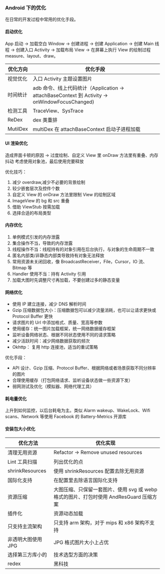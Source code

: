 ### Android 下的优化

在日常的开发过程中常用的优化手段。

#### 启动优化

App 启动 -> 加载空白 Window -> 创建进程 -> 创建 Application -> 创建 Main 线程 -> 创建入口 Activity -> 加载布局 View -> 在屏幕上执行 View 的绘制过程 measure、layout、draw。

| 优化方向 | 优化手段                                                                                      |
| -------- | --------------------------------------------------------------------------------------------- |
| 视觉优化 | 入口 Activity 主题设置图片                                                                    |
| 时间统计 | adb 命令、线上代码统计（Application -> attachBaseContext 到 Activity -> onWindowFocusChanged) |
| 检测工具 | TraceView、SysTrace                                                                           |
| ReDex    | dex 类重排                                                                                    |
| MutilDex | multiDex 在 attachBaseContext 启动子进程加载                                                  |

#### UI 渲染优化

造成界面卡顿的原因 -> 过度绘制、自定义 View 里 onDraw 方法里有重叠、内存抖动
考虑使用对象池，最后使用完要释放

优化技巧：

1. 减少 overdraw,减少不必要的背景绘制
2. 较少嵌套层次及控件个数
3. 自定义 View 的 onDraw 方法里限制 View 的绘制区域
4. ImageView 的 bg 和 src 重叠
5. 借助 ViewStub 按需加载
6. 选择合适的布局类型

#### 内存优化

1. 单例模式引发的内存泄露
2. 集合操作不当，导致的内存泄露
3. 线程操作不当：线程持有的对象引用在后台执行，与对象的生命周期不一致
4. 匿名内部类/非静态内部类导致持有对象无法释放
5. 常用资源未关闭回收，像 BroadcastReceiver，File，Cursor，IO 流、Bitmap 等
6. Handler 使用不当：持有 Activity 引用
7. 加载大图时先调整尺寸再加载，不要创建过多的静态变量

#### 网络优化

-   使用 IP 建立连接，减少 DNS 解析时间
-   Gzip 压缩数据包大小：压缩数据包可以减少流量消耗，也可以让请求更快或 Protocol Buffer 更快
-   请求图片的 Url 中添加格式、质量、宽高等参数
-   使用缓存：统一图片加载框架，统一网络数据缓存框架
-   监听设备网络状态、根据不同状态使用不同的请求策略
-   减少活跃时间：减少网络数据获取的频次
-   Okhttp： 复用 http 连接池，适当的重试策略

优化手段：

-   API 设计、Gzip 压缩、Protocol Buffer、根据网络或者场景获取不同分辨率的图片
-   合理使用缓存（打包网络请求、监听设备状态做一些资源下发）
-   弱网测试及优化（模拟器、网络代理工具）

#### 耗电量优化

上升到如何监控，以后台耗电为主。类似 Alarm wakeup、WakeLock、Wifi scans、Network 等使用
Facebook 的 Battery-Metrics 开源库

#### 安装包大小优化

| 优化方法           | 优化实现                                                                               |
| ------------------ | -------------------------------------------------------------------------------------- |
| 清理无用资源       | Refactor -> Remove unused resources                                                    |
| Lint 工具扫描      | 列出优化的点                                                                           |
| shrinkResources    | 使用 shrinkResources 配置去除无用资源                                                  |
| 国际化支持         | 在配置里去除语言国际化支持                                                             |
| 资源压缩           | 大图压缩、只保留一套图片、使用 svg 或 webp 格式的图片、打包时使用 AndResGuard 压缩方案 |
| 插件化             | 资源动态加载                                                                           |
| 只支持主流架构     | 只支持 arm 架构，对于 mips 和 x86 架构不支持                                           |
| 非透明大图使用 JPG | JPG 格式图片大小上占优                                                                 |
| 选择第三方库小的   | 技术选型方面的决策                                                                     |
| redex              | 黑科技                                                                                 |
